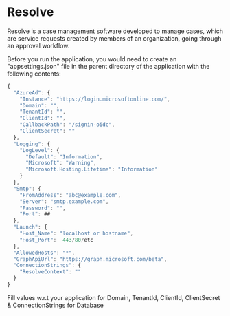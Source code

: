 # Resolve
Resolve is a case management software developed to manage cases, which are service requests created by members of an organization, going through an approval workflow.

Before you run the application, you would need to create an "appsettings.json" file in the parent directory of the application with the following contents:


```javascript
{
  "AzureAd": {
    "Instance": "https://login.microsoftonline.com/",
    "Domain": "",
    "TenantId": "",
    "ClientId": "",
    "CallbackPath": "/signin-oidc",
    "ClientSecret": ""
  },
  "Logging": {
    "LogLevel": {
      "Default": "Information",
      "Microsoft": "Warning",
      "Microsoft.Hosting.Lifetime": "Information"
    }
  },
  "Smtp": {
    "FromAddress": "abc@example.com",
    "Server": "smtp.example.com",
    "Password": "",
    "Port": ##
  },
  "Launch": {
    "Host_Name": "localhost or hostname",
    "Host_Port":  443/80/etc
  },
  "AllowedHosts": "*",
  "GraphApiUrl": "https://graph.microsoft.com/beta",
  "ConnectionStrings": {
    "ResolveContext": ""
  }
}
```

Fill values w.r.t your application for Domain, TenantId, ClientId, ClientSecret & ConnectionStrings for Database
